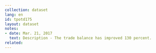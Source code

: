 ```yaml
---
collection: dataset
lang: en
id: tpotd175
layout: dataset
notes: 
- date: Mar. 21, 2017
  text: Description - The trade balance has improved 130 percent.
related:
---
```

